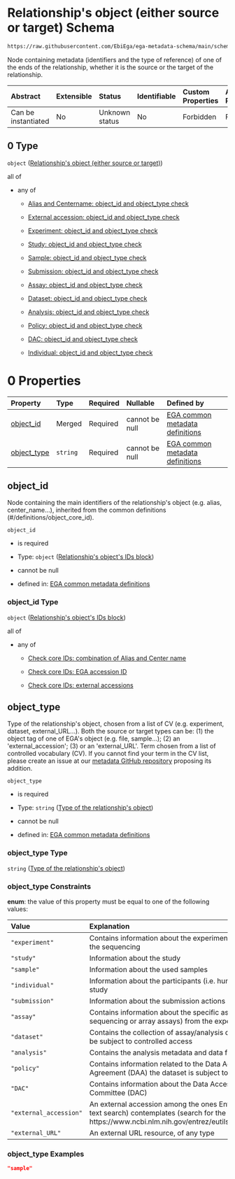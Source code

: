 # Relationship's object (either source or target) Schema

```txt
https://raw.githubusercontent.com/EbiEga/ega-metadata-schema/main/schemas/EGA.common-definitions.json#/definitions/relationship_object/properties/r_target/allOf/0
```

Node containing metadata (identifiers and the type of reference) of one of the ends of the relationship, whether it is the source or the target of the relationship.

| Abstract            | Extensible | Status         | Identifiable | Custom Properties | Additional Properties | Access Restrictions | Defined In                                                                                           |
| :------------------ | :--------- | :------------- | :----------- | :---------------- | :-------------------- | :------------------ | :--------------------------------------------------------------------------------------------------- |
| Can be instantiated | No         | Unknown status | No           | Forbidden         | Forbidden             | none                | [EGA.common-definitions.json\*](../../../schemas/EGA.common-definitions.json "open original schema") |

## 0 Type

`object` ([Relationship's object (either source or target)](ega-12-definitions-relationships-object-either-source-or-target.md))

all of

*   any of

    *   [Alias and Centername: object_id and object_type check](ega-12-definitions-check-that-the-object_ids-accession-pattern-and-object_type-match-anyof-alias-and-centername-object_id-and-object_type-check.md "check type definition")

    *   [External accession: object_id and object_type check](ega-12-definitions-check-that-the-object_ids-accession-pattern-and-object_type-match-anyof-external-accession-object_id-and-object_type-check.md "check type definition")

    *   [Experiment: object_id and object_type check](ega-12-definitions-check-that-the-object_ids-accession-pattern-and-object_type-match-anyof-experiment-object_id-and-object_type-check.md "check type definition")

    *   [Study: object_id and object_type check](ega-12-definitions-check-that-the-object_ids-accession-pattern-and-object_type-match-anyof-study-object_id-and-object_type-check.md "check type definition")

    *   [Sample: object_id and object_type check](ega-12-definitions-check-that-the-object_ids-accession-pattern-and-object_type-match-anyof-sample-object_id-and-object_type-check.md "check type definition")

    *   [Submission: object_id and object_type check](ega-12-definitions-check-that-the-object_ids-accession-pattern-and-object_type-match-anyof-submission-object_id-and-object_type-check.md "check type definition")

    *   [Assay: object_id and object_type check](ega-12-definitions-check-that-the-object_ids-accession-pattern-and-object_type-match-anyof-assay-object_id-and-object_type-check.md "check type definition")

    *   [Dataset: object_id and object_type check](ega-12-definitions-check-that-the-object_ids-accession-pattern-and-object_type-match-anyof-dataset-object_id-and-object_type-check.md "check type definition")

    *   [Analysis: object_id and object_type check](ega-12-definitions-check-that-the-object_ids-accession-pattern-and-object_type-match-anyof-analysis-object_id-and-object_type-check.md "check type definition")

    *   [Policy: object_id and object_type check](ega-12-definitions-check-that-the-object_ids-accession-pattern-and-object_type-match-anyof-policy-object_id-and-object_type-check.md "check type definition")

    *   [DAC: object_id and object_type check](ega-12-definitions-check-that-the-object_ids-accession-pattern-and-object_type-match-anyof-dac-object_id-and-object_type-check.md "check type definition")

    *   [Individual: object_id and object_type check](ega-12-definitions-check-that-the-object_ids-accession-pattern-and-object_type-match-anyof-individual-object_id-and-object_type-check.md "check type definition")

# 0 Properties

| Property                     | Type     | Required | Nullable       | Defined by                                                                                                                                                                                                                                                                                                         |
| :--------------------------- | :------- | :------- | :------------- | :----------------------------------------------------------------------------------------------------------------------------------------------------------------------------------------------------------------------------------------------------------------------------------------------------------------- |
| [object\_id](#object_id)     | Merged   | Required | cannot be null | [EGA common metadata definitions](ega-12-definitions-relationships-object-either-source-or-target-properties-relationships-objects-ids-block.md "https://raw.githubusercontent.com/EbiEga/ega-metadata-schema/main/schemas/EGA.common-definitions.json#/definitions/one-relationship-end/properties/object_id")    |
| [object\_type](#object_type) | `string` | Required | cannot be null | [EGA common metadata definitions](ega-12-definitions-relationships-object-either-source-or-target-properties-type-of-the-relationships-object.md "https://raw.githubusercontent.com/EbiEga/ega-metadata-schema/main/schemas/EGA.common-definitions.json#/definitions/one-relationship-end/properties/object_type") |

## object\_id

Node containing the main identifiers of the relationship's object (e.g. alias, center\_name...), inherited from the common definitions (#/definitions/object\_core\_id).

`object_id`

*   is required

*   Type: `object` ([Relationship's object's IDs block](ega-12-definitions-relationships-object-either-source-or-target-properties-relationships-objects-ids-block.md))

*   cannot be null

*   defined in: [EGA common metadata definitions](ega-12-definitions-relationships-object-either-source-or-target-properties-relationships-objects-ids-block.md "https://raw.githubusercontent.com/EbiEga/ega-metadata-schema/main/schemas/EGA.common-definitions.json#/definitions/one-relationship-end/properties/object_id")

### object\_id Type

`object` ([Relationship's object's IDs block](ega-12-definitions-relationships-object-either-source-or-target-properties-relationships-objects-ids-block.md))

all of

*   any of

    *   [Check core IDs: combination of Alias and Center name](ega-12-definitions-core-identifiers-of-an-object-anyof-check-core-ids-combination-of-alias-and-center-name.md "check type definition")

    *   [Check core IDs: EGA accession ID](ega-12-definitions-core-identifiers-of-an-object-anyof-check-core-ids-ega-accession-id.md "check type definition")

    *   [Check core IDs: external accessions](ega-12-definitions-core-identifiers-of-an-object-anyof-check-core-ids-external-accessions.md "check type definition")

## object\_type

Type of the relationship's object, chosen from a list of CV (e.g. experiment, dataset, external\_URL...). Both the source or target types can be: (1) the object tag of one of EGA's object (e.g. file, sample...); (2) an 'external\_accession'; (3) or an 'external\_URL'. Term chosen from a list of controlled vocabulary (CV). If you cannot find your term in the CV list, please create an issue at our [metadata GitHub repository](https://github.com/EbiEga/ega-metadata-schema) proposing its addition.

`object_type`

*   is required

*   Type: `string` ([Type of the relationship's object](ega-12-definitions-relationships-object-either-source-or-target-properties-type-of-the-relationships-object.md))

*   cannot be null

*   defined in: [EGA common metadata definitions](ega-12-definitions-relationships-object-either-source-or-target-properties-type-of-the-relationships-object.md "https://raw.githubusercontent.com/EbiEga/ega-metadata-schema/main/schemas/EGA.common-definitions.json#/definitions/one-relationship-end/properties/object_type")

### object\_type Type

`string` ([Type of the relationship's object](ega-12-definitions-relationships-object-either-source-or-target-properties-type-of-the-relationships-object.md))

### object\_type Constraints

**enum**: the value of this property must be equal to one of the following values:

| Value                  | Explanation                                                                                                                                                         |
| :--------------------- | :------------------------------------------------------------------------------------------------------------------------------------------------------------------ |
| `"experiment"`         | Contains information about the experimental design of the sequencing                                                                                                |
| `"study"`              | Information about the study                                                                                                                                         |
| `"sample"`             | Information about the used samples                                                                                                                                  |
| `"individual"`         | Information about the participants (i.e. humans) of the study                                                                                                       |
| `"submission"`         | Information about the submission actions                                                                                                                            |
| `"assay"`              | Contains information about the specific assays (either sequencing or array assays) from the experiment                                                              |
| `"dataset"`            | Contains the collection of assay/analysis data files to be subject to controlled access                                                                             |
| `"analysis"`           | Contains the analysis metadata and data files                                                                                                                       |
| `"policy"`             | Contains information related to the Data Access Agreement (DAA) the dataset is subject to                                                                           |
| `"DAC"`                | Contains information about the Data Access Committee (DAC)                                                                                                          |
| `"external_accession"` | An external accession among the ones Entrez (NCBI's text search) contemplates (search for the terms here: https\://www\.ncbi.nlm.nih.gov/entrez/eutils/einfo.fcgi?) |
| `"external_URL"`       | An external URL resource, of any type                                                                                                                               |

### object\_type Examples

```json
"sample"
```
